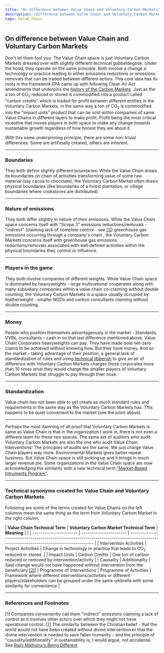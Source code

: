 ```yaml
---
title: "On difference between Value Chain and Voluntary Carbon Markets"
description: "difference between Value Chain and Voluntary Carbon Market"
tags: Value_Chain 
---
```


## On difference between Value Chain and Voluntary Carbon Markets

Don't let them fool you. The Value Chain space is just Voluntary Carbon Markets dressed over with slightly different technical gobbeldegook. Under the hood, they operate on the same principle. Both involve a change a technology or practice leading to either emissions reductions or emissions removals that can be traded between different actors. This core idea has its roots in the framework EPA came up with following Clean Air Act amendments that underpins the [history of the Carbon Markets](https://interactive.carbonbrief.org/carbon-offsets-2023/timeline.html). Just as the a ton of CO<sub>2</sub> reduced or stored is commodified into a product called "carbon credits" which is traded for profit between different entities in the Voluntary Carbon Markets, in the same way a ton of CO<sub>2</sub> is commodified into the "impact units" product that can be sold within companies of same Value Chains in different layers to make profit. Profit being the most critical incentive that moves players in both space to make any change towards sustainable growth regardless of how honest they are about it.

With this same underpinning principle, there are some non-trivial  differences. Some are artificially created, others are inherent.

---

### Boundaries

They both define slightly different boundaries. While the Value Chain draws its boundaries on chain of activities transforming value of some raw material (say cacoa to chocolate), the Voluntary Carbon Market often draws physical boundaries (like boundaries of a forest plantation, or village boundaries where cookstoves are distributed). 

---

### Nature of emissions

They both differ slightly in nature of their emissions. While the Value Chain space concerns itself with "Scope 3" emissions reductions/removals - "indirect" (claiming lack of complete control - see [[1]](#1)) greenhouse gas emissions occurring through a company's chain , the Voluntary Carbon Markets concerns itself with greenhouse gas emissions reductions/removals associated with well defined activities within the physical boundaries they control or influence. 

---

### Players in the game

They both involve companies of different weights. While Value Chain space is dominated by heavyweights - large multinational cooperates along with many subsidiary companies within a value chain co-claiming without double counting, the Voluntary Carbon Markets is a space usually occupied by featherweight - smaller NGOs and carbon consultants claiming without double counting. 

---

### Money

People who position themselves advantageously in the market - Standards, VVBs, consultants - cash in on that last difference mentioned above. Value Chain Corporates heavyweights can pay. They have made bold net-zero claims to be achieved without knowing how. But they have money. And so the market - taking advantage of their position, a general lack of standardization of rules and using [technical jibberish](https://karbonmanthan.github.io/2025/06/23/On-Carbon-Market-jargon.html) to give an air of difference with Voluntary Carbon Markets charges these corporates more than 10 times what they would charge the smaller players of Voluntary Carbon Markets that struggle to pay through thier nose.

---

### Standardization 

Value chain has not been able to yet create as much standard rules and requirements in the same way as the Voluntary Carbon Markets has. This happens to be quiet convenient to the market (see the point above).

---

Perhaps the most damning of all proof that Voluntary Carbon Markets is same as Value Chain is that in the organization I work in, there is not even a different team for these two spaces. The same set of auditors who audit Voluntary Carbon Markets are also the one who audit Value Chain Interventions! The principles of audits are the same. We just charge Value Chain players way more. Environmental Markets gives better repeat business. But Value Chain space is still picking up and it brings in much larger revenue pie. Some organizations in the Value Chain space are now acknowledging the similarity with a new technical term ["Market-Based Intruments Program"](https://valuechangeinitiative.com/workstreams/market-based-instruments-program/).

---

### Technical synonyms created for Value Chain and Voluntary Carbon Markets

Following are some of the terms created for Value Chains on the left columns mean the same thing as the term from Voluntary Carbon Market in the right column.


| **Value Chain Technical Term** | **Voluntary Carbon Market Technical Term** | **Meaning** |
                              |
| ----------------------- | ----------------------- | ----------------------------------------------------------------------------------------------------------------------------------------- |
| Intervention Activities | Project Activities | Change in technology or practice that leads to CO<sub>2</sub> reduced or stored. |
| Impact Units | Carbon Credits |  One ton of carbon reduced or removed by intervention/activity |
| Causality | Additionality | Said change would not have happened without intervention from the beneficiary [[2]](#2)|
| Programme of Interventions | Programme of Activities | Framework where different interventions/activities or different players/stakeholders can be grouped under the same umbrella with some similarity for convenience |

---

### References and Footnotes
<a id="1">[1]</a> Companies conveniently call them "indirect" emissions claiming a lack of control as it involves other actors over which they might not have operational control.
<a id="1">[2]</a> The similarity between the Christian belief - that the world would not have been created without divine intervention or that the divine intervention is needed to save fallen humanity - and the principle of "causality/additionality" in sustainability is, I would argue, not accidental. See [Rajiv Malhotra's Being Different](https://rajivmalhotra.com/being-different/)